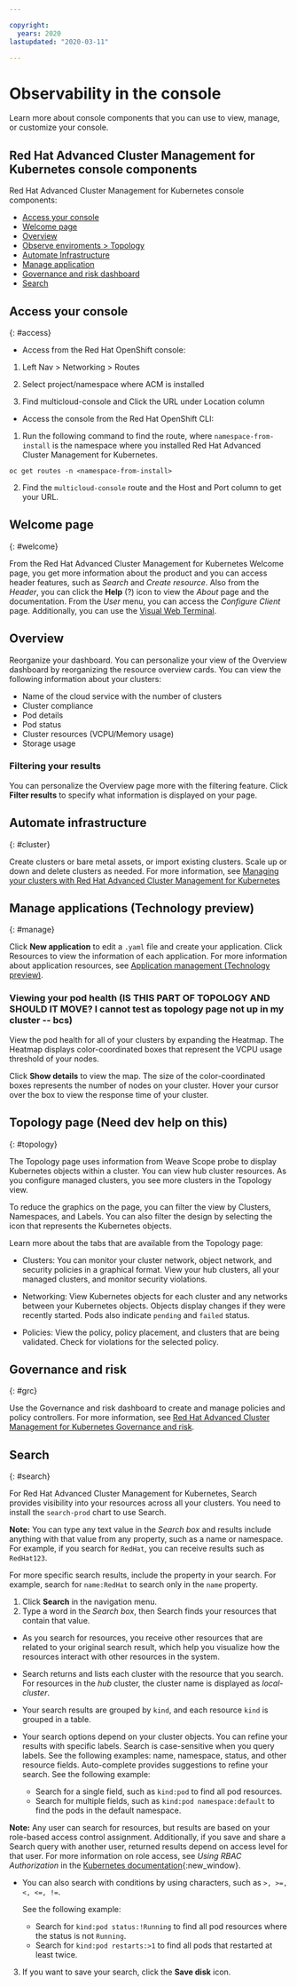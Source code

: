 ```yaml
---

copyright:
  years: 2020
lastupdated: "2020-03-11"

---
```



# Observability in the console 

Learn more about console components that you can use to view, manage, or customize your console. 

## Red Hat Advanced Cluster Management for Kubernetes console components

Red Hat Advanced Cluster Management for Kubernetes console components:

* [Access your console](#access )
* [Welcome page](#welcome)
* [Overview](#overview) 
* [Observe enviroments > Topology](#topology)
* [Automate Infrastructure](#cluster)
* [Manage application](#application)
* [Governance and risk dashboard](#grc)
* [Search](#search) 

## Access your console
{: #access}

- Access from the Red Hat OpenShift console:

1. Left Nav > Networking > Routes

2. Select project/namespace where ACM is installed

3. Find multicloud-console and Click the URL under Location column


- Access the console from the Red Hat OpenShift CLI:

1. Run the following command to find the route, where `namespace-from-install` is the namespace where you installed Red Hat Advanced Cluster Management for Kubernetes.

```
oc get routes -n <namespace-from-install>
```
2. Find the `multicloud-console` route and the Host and Port column to get your URL.

## Welcome page
{: #welcome}

From the Red Hat Advanced Cluster Management for Kubernetes Welcome page, you get more information about the product and you can access header features, such as _Search_ and _Create resource_. Also from the _Header_, you can click the **Help** (?) icon to view the _About_ page and the documentation. From the _User_ menu, you can access the _Configure Client_ page. Additionally, you can use the [Visual Web Terminal](vwt_search.md). 

## Overview

Reorganize your dashboard. You can personalize your view of the Overview dashboard by reorganizing the resource overview cards. You can view the following information about your clusters: 

* Name of the cloud service with the number of clusters
* Cluster compliance
* Pod details
* Pod status
* Cluster resources (VCPU/Memory usage)
* Storage usage

### Filtering your results

You can personalize the Overview page more with the filtering feature. Click **Filter results** to specify what information is displayed on your page.

## Automate infrastructure
{: #cluster}

Create clusters or bare metal assets, or import existing clusters. Scale up or down and delete clusters as needed. For more information, see [Managing your clusters with Red Hat Advanced Cluster Management for Kubernetes](manage_cluster/intro.md)

## Manage applications (Technology preview)
{: #manage}

Click **New application** to edit a `.yaml` file and create your application. Click Resources to view the information of each application. For more information about application resources, see [Application management (Technology preview)](../manage_applications/overview.md).

### Viewing your pod health (IS THIS PART OF TOPOLOGY AND SHOULD IT MOVE? I cannot test as topology page not up in my cluster -- bcs)

View the pod health for all of your clusters by expanding the Heatmap. The Heatmap displays color-coordinated boxes that represent the VCPU usage threshold of your nodes. 

Click **Show details** to view the map. The size of the color-coordinated boxes represents the number of nodes on your cluster. Hover your cursor over the box to view the response time of your cluster. 

## Topology page (Need dev help on this)
{: #topology}

The Topology page uses information from Weave Scope probe to display Kubernetes objects within a cluster. You can view hub cluster resources. As you configure managed clusters, you see more clusters in the Topology view. 

To reduce the graphics on the page, you can filter the view by Clusters, Namespaces, and Labels. You can also filter the design by selecting the icon that represents the Kubernetes objects.

Learn more about the tabs that are available from the Topology page:

  - Clusters: You can monitor your cluster network, object network, and security policies in a graphical format. View your hub clusters, all your managed clusters, and monitor security violations.

  - Networking: View Kubernetes objects for each cluster and any networks between your Kubernetes objects. Objects display changes if they were recently started. Pods also indicate `pending` and `failed` status.

  - Policies: View the policy, policy placement, and clusters that are being validated. Check for violations for the selected policy.

## Governance and risk
{: #grc}

Use the Governance and risk dashboard to create and manage policies and policy controllers. For more information, see [Red Hat Advanced Cluster Management for Kubernetes Governance and risk](../compliance/compliance_intro.md).

## Search 
{: #search}

For Red Hat Advanced Cluster Management for Kubernetes, Search provides visibility into your resources across all your clusters. You need to install the `search-prod` chart to use Search.

**Note:** You can type any text value in the _Search box_ and results include anything with that value from any property, such as a name or namespace. For example, if you search for `RedHat`, you can receive results such as `RedHat123`. 

For more specific search results, include the property in your search. For example, search for `name:RedHat` to search only in the `name` property.

1. Click **Search** in the navigation menu. 
2. Type a word in the _Search box_, then Search finds your resources that contain that value.
   
  - As you search for resources, you receive other resources that are related to your original search result, which help you visualize how the resources interact with other resources in the system. 
  
  - Search returns and lists each cluster with the resource that you search. For resources in the _hub_ cluster, the cluster name is displayed as _local-cluster_.
   
  - Your search results are grouped by `kind`, and each resource `kind` is grouped in a table. 

  - Your search options depend on your cluster objects. You can refine your results with specific labels. Search is case-sensitive when you query labels. See the following examples: name, namespace, status, and other resource fields. Auto-complete provides suggestions to refine your search. See the following example:

    - Search for a single field, such as `kind:pod` to find all pod resources.
    - Search for multiple fields, such as `kind:pod namespace:default` to find the pods in the default namespace. 
  
  **Note:** Any user can search for resources, but results are based on your role-based access control assignment. Additionally, if you save and share a Search query with another user, returned results depend on access level for that user. For more information on role access, see _Using RBAC Authorization_ in the [Kubernetes documentation](https://kubernetes.io/docs/reference/access-authn-authz/rbac/){:new_window}.

  - You can also search with conditions by using characters, such as `>, >=, <, <=, !=`.

    See the following example:

    - Search for `kind:pod status:!Running` to find all pod resources where the status is not `Running`.
    - Search for `kind:pod restarts:>1` to find all pods that restarted at least twice.

3. If you want to save your search, click the **Save disk** icon.  

